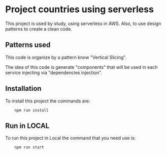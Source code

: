 # Project countries using serverless

This project is used by study, using serverless in AWS. Also, to use design patterns to create a clean code.

## Patterns used

This code is organize by a pattern know "Vertical Slicing".

The idea of this code is generate "components" that will be used in each service injecting via "dependencies injection".

## Installation

To install this project the commands are:

        npm run install

## Run in LOCAL

To run this project in Local the command that you need use is:

        npm run start
